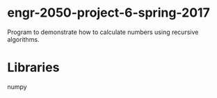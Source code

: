 # engr-2050-project-6-spring-2017
Program to demonstrate how to calculate numbers using recursive algorithms.
# Libraries
numpy
